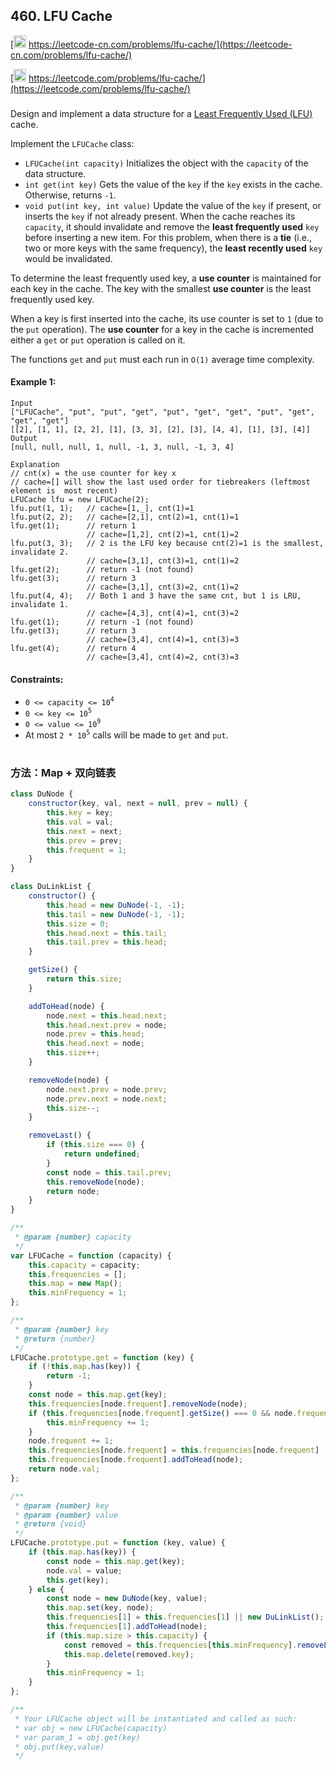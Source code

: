 ## 460. LFU Cache

[<img src="https://static.leetcode-cn.com/cn-mono-assets/production/assets/logo-dark-cn.c42314a8.svg" height="20" /> https://leetcode-cn.com/problems/lfu-cache/](https://leetcode-cn.com/problems/lfu-cache/)

[<img src="https://assets.leetcode.com/static_assets/public/webpack_bundles/images/logo-dark.e99485d9b.svg" height="20"/> https://leetcode.com/problems/lfu-cache/](https://leetcode.com/problems/lfu-cache/)

###

Design and implement a data structure for a [Least Frequently Used (LFU)](https://en.wikipedia.org/wiki/Least_frequently_used) cache.

Implement the `LFUCache` class:

-   `LFUCache(int capacity)` Initializes the object with the `capacity` of the data structure.
-   `int get(int key)` Gets the value of the `key` if the `key` exists in the cache. Otherwise, returns `-1`.
-   `void put(int key, int value)` Update the value of the `key` if present, or inserts the `key` if not already present. When the cache reaches its `capacity`, it should invalidate and remove the **least frequently used** `key` before inserting a new item. For this problem, when there is a **tie** (i.e., two or more keys with the same frequency), the **least recently used** `key` would be invalidated.

To determine the least frequently used key, a **use counter** is maintained for each key in the cache. The key with the smallest **use counter** is the least frequently used key.

When a key is first inserted into the cache, its use counter is set to `1` (due to the `put` operation). The **use counter** for a key in the cache is incremented either a `get` or `put` operation is called on it.

The functions `get` and `put` must each run in `O(1)` average time complexity.

#### Example 1:

```
Input
["LFUCache", "put", "put", "get", "put", "get", "get", "put", "get", "get", "get"]
[[2], [1, 1], [2, 2], [1], [3, 3], [2], [3], [4, 4], [1], [3], [4]]
Output
[null, null, null, 1, null, -1, 3, null, -1, 3, 4]

Explanation
// cnt(x) = the use counter for key x
// cache=[] will show the last used order for tiebreakers (leftmost element is  most recent)
LFUCache lfu = new LFUCache(2);
lfu.put(1, 1);   // cache=[1,_], cnt(1)=1
lfu.put(2, 2);   // cache=[2,1], cnt(2)=1, cnt(1)=1
lfu.get(1);      // return 1
                 // cache=[1,2], cnt(2)=1, cnt(1)=2
lfu.put(3, 3);   // 2 is the LFU key because cnt(2)=1 is the smallest, invalidate 2.
                 // cache=[3,1], cnt(3)=1, cnt(1)=2
lfu.get(2);      // return -1 (not found)
lfu.get(3);      // return 3
                 // cache=[3,1], cnt(3)=2, cnt(1)=2
lfu.put(4, 4);   // Both 1 and 3 have the same cnt, but 1 is LRU, invalidate 1.
                 // cache=[4,3], cnt(4)=1, cnt(3)=2
lfu.get(1);      // return -1 (not found)
lfu.get(3);      // return 3
                 // cache=[3,4], cnt(4)=1, cnt(3)=3
lfu.get(4);      // return 4
                 // cache=[3,4], cnt(4)=2, cnt(3)=3
```

#### Constraints:

-   `0 <= capacity <= 10`<sup>`4`</sup>
-   `0 <= key <= 10`<sup>`5`</sup>
-   `0 <= value <= 10`<sup>`9`</sup>
-   At most `2 * 10`<sup>`5`</sup> calls will be made to `get` and `put`.

#

### 方法：Map + 双向链表

```js
class DuNode {
    constructor(key, val, next = null, prev = null) {
        this.key = key;
        this.val = val;
        this.next = next;
        this.prev = prev;
        this.frequent = 1;
    }
}

class DuLinkList {
    constructor() {
        this.head = new DuNode(-1, -1);
        this.tail = new DuNode(-1, -1);
        this.size = 0;
        this.head.next = this.tail;
        this.tail.prev = this.head;
    }

    getSize() {
        return this.size;
    }

    addToHead(node) {
        node.next = this.head.next;
        this.head.next.prev = node;
        node.prev = this.head;
        this.head.next = node;
        this.size++;
    }

    removeNode(node) {
        node.next.prev = node.prev;
        node.prev.next = node.next;
        this.size--;
    }

    removeLast() {
        if (this.size === 0) {
            return undefined;
        }
        const node = this.tail.prev;
        this.removeNode(node);
        return node;
    }
}

/**
 * @param {number} capacity
 */
var LFUCache = function (capacity) {
    this.capacity = capacity;
    this.frequencies = [];
    this.map = new Map();
    this.minFrequency = 1;
};

/**
 * @param {number} key
 * @return {number}
 */
LFUCache.prototype.get = function (key) {
    if (!this.map.has(key)) {
        return -1;
    }
    const node = this.map.get(key);
    this.frequencies[node.frequent].removeNode(node);
    if (this.frequencies[node.frequent].getSize() === 0 && node.frequent === this.minFrequency) {
        this.minFrequency += 1;
    }
    node.frequent += 1;
    this.frequencies[node.frequent] = this.frequencies[node.frequent] || new DuLinkList();
    this.frequencies[node.frequent].addToHead(node);
    return node.val;
};

/**
 * @param {number} key
 * @param {number} value
 * @return {void}
 */
LFUCache.prototype.put = function (key, value) {
    if (this.map.has(key)) {
        const node = this.map.get(key);
        node.val = value;
        this.get(key);
    } else {
        const node = new DuNode(key, value);
        this.map.set(key, node);
        this.frequencies[1] = this.frequencies[1] || new DuLinkList();
        this.frequencies[1].addToHead(node);
        if (this.map.size > this.capacity) {
            const removed = this.frequencies[this.minFrequency].removeLast();
            this.map.delete(removed.key);
        }
        this.minFrequency = 1;
    }
};

/**
 * Your LFUCache object will be instantiated and called as such:
 * var obj = new LFUCache(capacity)
 * var param_1 = obj.get(key)
 * obj.put(key,value)
 */
```
